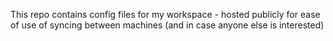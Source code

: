 This repo contains config files for my workspace - hosted publicly for ease of use of syncing between machines (and in case anyone else is interested)
